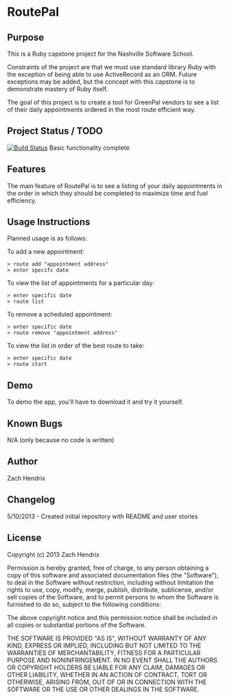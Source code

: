 RoutePal 
=====================


Purpose
-------

This is a Ruby capstone project for the Nashville Software School.

Constraints of the project are that we must use standard library Ruby with the exception of being able to use ActiveRecord as an ORM.  Future exceptions may be added, but the concept with this capstone is to demonstrate mastery of Ruby itself.

The goal of this project is to create a tool for GreenPal vendors to see a list of their daily appointments ordered in the most route efficient way.

Project Status / TODO
---------------------

[![Build Status](https://travis-ci.org/JonZach/RoutePal.png)](https://travis-ci.org/JonZach/RoutePal)
Basic functionality complete

Features
--------
The main feature of RoutePal is to see a listing of your daily appointments in the order in which they should be completed to maximize time and fuel efficiency.

Usage Instructions
------------------
Planned usage is as follows:

To add a new appointment:

    > route add "appointment address"
    > enter specifc date

To view the list of appointments for a particular day:

    > enter specific date
    > route list

To remove a scheduled appointment:

    > enter specific date
    > route remove "appointment address"

To view the list in order of the best route to take:

    > enter specific date
    > route start


Demo
----

To demo the app, you'll have to download it and try it yourself.

Known Bugs
----------
N/A (only because no code is written)

Author
------

Zach Hendrix

Changelog
---------

5/10/2013 - Created initial repository with README and user stories

License
-------
Copyright (c) 2013 Zach Hendrix

Permission is hereby granted, free of charge, to any person obtaining a copy
of this software and associated documentation files (the "Software"), to deal
in the Software without restriction, including without limitation the rights
to use, copy, modify, merge, publish, distribute, sublicense, and/or sell
copies of the Software, and to permit persons to whom the Software is
furnished to do so, subject to the following conditions:

The above copyright notice and this permission notice shall be included in
all copies or substantial portions of the Software.

THE SOFTWARE IS PROVIDED "AS IS", WITHOUT WARRANTY OF ANY KIND, EXPRESS OR
IMPLIED, INCLUDING BUT NOT LIMITED TO THE WARRANTIES OF MERCHANTABILITY,
FITNESS FOR A PARTICULAR PURPOSE AND NONINFRINGEMENT. IN NO EVENT SHALL THE
AUTHORS OR COPYRIGHT HOLDERS BE LIABLE FOR ANY CLAIM, DAMAGES OR OTHER
LIABILITY, WHETHER IN AN ACTION OF CONTRACT, TORT OR OTHERWISE, ARISING FROM,
OUT OF OR IN CONNECTION WITH THE SOFTWARE OR THE USE OR OTHER DEALINGS IN
THE SOFTWARE.